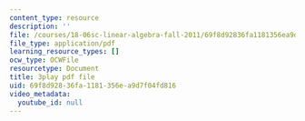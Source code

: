 ```yaml
---
content_type: resource
description: ''
file: /courses/18-06sc-linear-algebra-fall-2011/69f8d92836fa1181356ea9d7f04fd816_D8u1LV9CnCk.pdf
file_type: application/pdf
learning_resource_types: []
ocw_type: OCWFile
resourcetype: Document
title: 3play pdf file
uid: 69f8d928-36fa-1181-356e-a9d7f04fd816
video_metadata:
  youtube_id: null
---
```

